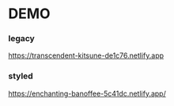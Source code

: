 # DEMO

### legacy

https://transcendent-kitsune-de1c76.netlify.app

### styled

https://enchanting-banoffee-5c41dc.netlify.app/
